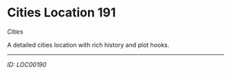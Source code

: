 # Cities Location 191

*Cities*

A detailed cities location with rich history and plot hooks.

---
*ID: LOC00190*